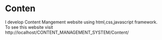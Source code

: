 # Conten
I develop Content Mangement website using html,css,javascript framework. To see this website  visit http://localhost/CONTENT_MANAGEMENT_SYSTEM/Content/

